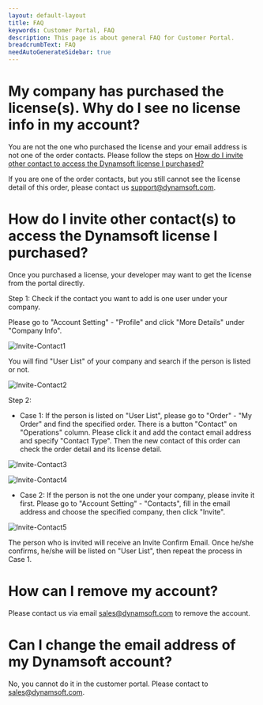 ```yaml
---
layout: default-layout
title: FAQ
keywords: Customer Portal, FAQ
description: This page is about general FAQ for Customer Portal.
breadcrumbText: FAQ
needAutoGenerateSidebar: true
---
```



# My company has purchased the license(s). Why do I see no license info in my account? 

You are not the one who purchased the license and your email address is not one of the order contacts. Please follow the steps on [How do I invite other contact to access the Dynamsoft license I purchased?](#how-do-i-invite-other-contacts-to-access-the-dynamsoft-license-i-purchased)

If you are one of the order contacts, but you still cannot see the license detail of this order, please contact us <support@dynamsoft.com>. 

	
# How do I invite other contact(s) to access the Dynamsoft license I purchased?

Once you purchased a license, your developer may want to get the license from the portal directly.

Step 1: Check if the contact you want to add is one user under your company.

Please go to "Account Setting" - "Profile" and click "More Details" under "Company Info".

![Invite-Contact1]({{site.assets}}img/Invite-Contact-1.png)

You will find "User List" of your company and search if the person is listed or not.

![Invite-Contact2]({{site.assets}}img/Invite-Contact-2.png)

Step 2: 

- Case 1: If the person is listed on "User List", please go to "Order" - "My Order" and find the specified order. There is a button "Contact" on "Operations" column. Please click it and add the contact email address and specify "Contact Type". Then the new contact of this order can check the order detail and its license detail.

![Invite-Contact3]({{site.assets}}img/Invite-Contact-3.png)

![Invite-Contact4]({{site.assets}}img/Invite-Contact-4.png)

- Case 2: If the person is not the one under your company, please invite it first. Please go to "Account Setting" - "Contacts", fill in the email address and choose the specified company, then click "Invite".  

![Invite-Contact5]({{site.assets}}img/Invite-Contact-5.png)

The person who is invited will receive an Invite Confirm Email. Once he/she confirms, he/she will be listed on "User List", then repeat the process in Case 1.

# How can I remove my account? 

Please contact us via email <sales@dynamsoft.com> to remove the account.

# Can I change the email address of my Dynamsoft account?

No, you cannot do it in the customer portal. Please contact to <sales@dynamsoft.com>.

